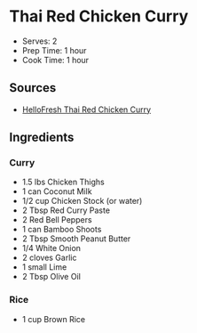 # Thai Red Chicken Curry

* Serves: 2
* Prep Time: 1 hour
* Cook Time: 1 hour

## Sources

* [HelloFresh Thai Red Chicken Curry](https://www.hellofresh.ca/recipes/thai-red-chicken-curry-5970af99a2882a10a30a4112)

## Ingredients

### Curry

* 1.5 lbs Chicken Thighs
* 1 can Coconut Milk
* 1/2 cup Chicken Stock (or water)
* 2 Tbsp Red Curry Paste
* 2 Red Bell Peppers
* 1 can Bamboo Shoots
* 2 Tbsp Smooth Peanut Butter
* 1/4 White Onion
* 2 cloves Garlic
* 1 small Lime
* 2 Tbsp Olive Oil

### Rice

* 1 cup Brown Rice